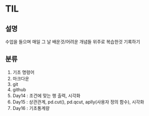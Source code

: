 # TIL

## 설명
수업을 들으며 매일 그 날 배운것/어려운 개념들 위주로 복습한것 기록하기 

## 분류
1. 기초 명령어 
2. 마크다운
3. git
4. github 
5. Day14 : 조건에 맞는 행 출력, 시각화
6. Day15 : 상관관계, pd.cut(), pd.qcut, aplly(사용자 정의 함수), 시각화 
7. Day16 : 기초통계량 

